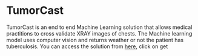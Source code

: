 # TumorCast

TumorCast is an end to end Machine Learning solution that allows medical practitions to cross validate XRAY images of
chests. The Machine learning model uses computer vision and returns weather or not the patient has tuberculosis. You can access
the solution from [here](https://tumorcast.netlify.app/), click on get 






